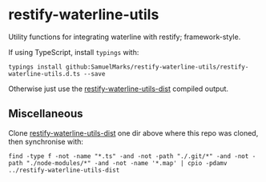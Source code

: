 restify-waterline-utils
=======================

Utility functions for integrating waterline with restify; framework-style.

If using TypeScript, install `typings` with:

    typings install github:SamuelMarks/restify-waterline-utils/restify-waterline-utils.d.ts --save

Otherwise just use the [restify-waterline-utils-dist](https://github.com/SamuelMarks/restify-waterline-utils-dist) compiled output.

## Miscellaneous

Clone [restify-waterline-utils-dist](https://github.com/SamuelMarks/restify-waterline-utils-dist) one dir above where this repo was cloned, then synchronise with:

    find -type f -not -name "*.ts" -and -not -path "./.git/*" -and -not -path "./node-modules/*" -and -not -name '*.map' | cpio -pdamv ../restify-waterline-utils-dist

